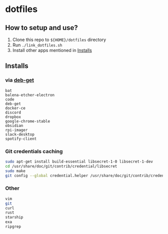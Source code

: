 # dotfiles

## How to setup and use?

1. Clone this repo to `${HOME}/dotfiles` directory
2. Run `./link_dotfiles.sh`
3. Install other apps mentioned in [Installs](#installs)

## Installs

### via [deb-get](https://github.com/wimpysworld/deb-get)

```plain
bat
balena-etcher-electron
code
deb-get
docker-ce
discord
dropbox
google-chrome-stable
obsidian
rpi-imager
slack-desktop
spotify-client
```

### Git credentials caching

```bash
sudo apt-get install build-essential libsecret-1-0 libsecret-1-dev
cd /usr/share/doc/git/contrib/credential/libsecret
sudo make
git config --global credential.helper /usr/share/doc/git/contrib/credential/libsecret/git-credential-libsecret
```

### Other

```bash
vim
git
curl
rust
starship
exa
ripgrep
```
